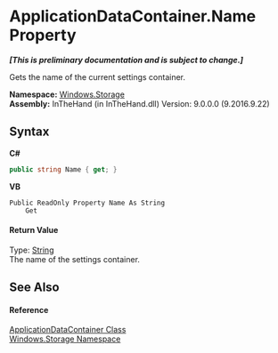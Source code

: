 # ApplicationDataContainer.Name Property 
 _**\[This is preliminary documentation and is subject to change.\]**_

Gets the name of the current settings container.

**Namespace:**&nbsp;<a href="N_Windows_Storage">Windows.Storage</a><br />**Assembly:**&nbsp;InTheHand (in InTheHand.dll) Version: 9.0.0.0 (9.2016.9.22)

## Syntax

**C#**<br />
``` C#
public string Name { get; }
```

**VB**<br />
``` VB
Public ReadOnly Property Name As String
	Get
```


#### Return Value
Type: <a href="http://msdn2.microsoft.com/en-us/library/s1wwdcbf" target="_blank">String</a><br />The name of the settings container.

## See Also


#### Reference
<a href="T_Windows_Storage_ApplicationDataContainer">ApplicationDataContainer Class</a><br /><a href="N_Windows_Storage">Windows.Storage Namespace</a><br />